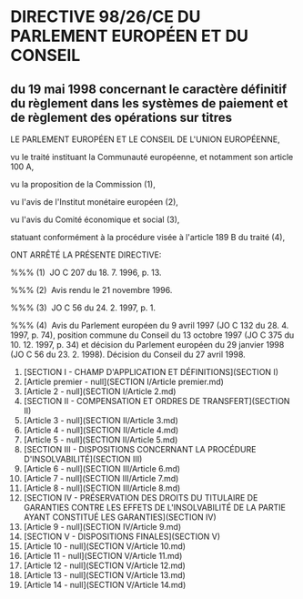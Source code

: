 # DIRECTIVE 98/26/CE DU PARLEMENT EUROPÉEN ET DU CONSEIL

## du 19 mai 1998 concernant le caractère définitif du règlement dans les systèmes de paiement et de règlement des opérations sur titres

LE PARLEMENT EUROPÉEN ET LE CONSEIL DE L'UNION EUROPÉENNE,

vu le traité instituant la Communauté européenne, et notamment son article 100 A,

vu la proposition de la Commission (1),

vu l'avis de l'Institut monétaire européen (2),

vu l'avis du Comité économique et social (3),

statuant conformément à la procédure visée à l'article 189 B du traité (4),

ONT ARRÊTÉ LA PRÉSENTE DIRECTIVE:

%%% (1)  JO C 207 du 18. 7. 1996, p. 13.

%%% (2)  Avis rendu le 21 novembre 1996.

%%% (3)  JO C 56 du 24. 2. 1997, p. 1.

%%% (4)  Avis du Parlement européen du 9 avril 1997 (JO C 132 du 28. 4. 1997, p. 74), position commune du Conseil du 13 octobre 1997 (JO C 375 du 10. 12. 1997, p. 34) et décision du Parlement européen du 29 janvier 1998 (JO C 56 du 23. 2. 1998). Décision du Conseil du 27 avril 1998.

1. [SECTION I - CHAMP D'APPLICATION ET DÉFINITIONS](SECTION I)
  1. [Article premier - null](SECTION I/Article premier.md)
  1. [Article 2 - null](SECTION I/Article 2.md)
1. [SECTION II - COMPENSATION ET ORDRES DE TRANSFERT](SECTION II)
  1. [Article 3 - null](SECTION II/Article 3.md)
  1. [Article 4 - null](SECTION II/Article 4.md)
  1. [Article 5 - null](SECTION II/Article 5.md)
1. [SECTION III - DISPOSITIONS CONCERNANT LA PROCÉDURE D'INSOLVABILITÉ](SECTION III)
  1. [Article 6 - null](SECTION III/Article 6.md)
  1. [Article 7 - null](SECTION III/Article 7.md)
  1. [Article 8 - null](SECTION III/Article 8.md)
1. [SECTION IV - PRÉSERVATION DES DROITS DU TITULAIRE DE GARANTIES CONTRE LES EFFETS DE L'INSOLVABILITÉ DE LA PARTIE AYANT CONSTITUÉ LES GARANTIES](SECTION IV)
  1. [Article 9 - null](SECTION IV/Article 9.md)
1. [SECTION V - DISPOSITIONS FINALES](SECTION V)
  1. [Article 10 - null](SECTION V/Article 10.md)
  1. [Article 11 - null](SECTION V/Article 11.md)
  1. [Article 12 - null](SECTION V/Article 12.md)
  1. [Article 13 - null](SECTION V/Article 13.md)
  1. [Article 14 - null](SECTION V/Article 14.md)
